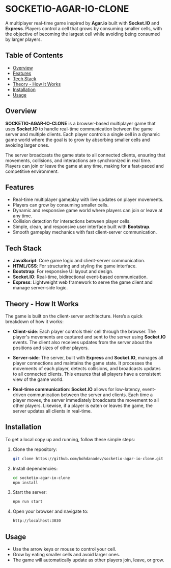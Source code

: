 # SOCKETIO-AGAR-IO-CLONE

A multiplayer real-time game inspired by **Agar.io** built with **Socket.IO** and **Express**. Players control a cell that grows by consuming smaller cells, with the objective of becoming the largest cell while avoiding being consumed by larger players.

## Table of Contents

- [Overview](#overview)
- [Features](#features)
- [Tech Stack](#tech-stack)
- [Theory - How It Works](#theory---how-it-works)
- [Installation](#installation)
- [Usage](#usage)

## Overview

**SOCKETIO-AGAR-IO-CLONE** is a browser-based multiplayer game that uses **Socket.IO** to handle real-time communication between the game server and multiple clients. Each player controls a single cell in a dynamic game world where the goal is to grow by absorbing smaller cells and avoiding larger ones.

The server broadcasts the game state to all connected clients, ensuring that movements, collisions, and interactions are synchronized in real time. Players can join or leave the game at any time, making for a fast-paced and competitive environment.

## Features

- Real-time multiplayer gameplay with live updates on player movements.
- Players can grow by consuming smaller cells.
- Dynamic and responsive game world where players can join or leave at any time.
- Collision detection for interactions between player cells.
- Simple, clean, and responsive user interface built with **Bootstrap**.
- Smooth gameplay mechanics with fast client-server communication.

## Tech Stack

- **JavaScript**: Core game logic and client-server communication.
- **HTML/CSS**: For structuring and styling the game interface.
- **Bootstrap**: For responsive UI layout and design.
- **Socket.IO**: Real-time, bidirectional event-based communication.
- **Express**: Lightweight web framework to serve the game client and manage server-side logic.

## Theory - How It Works

The game is built on the client-server architecture. Here’s a quick breakdown of how it works:

- **Client-side**: Each player controls their cell through the browser. The player's movements are captured and sent to the server using **Socket.IO** events. The client also receives updates from the server about the positions and sizes of other players.
- **Server-side**: The server, built with **Express** and **Socket.IO**, manages all player connections and maintains the game state. It processes the movements of each player, detects collisions, and broadcasts updates to all connected clients. This ensures that all players have a consistent view of the game world.

- **Real-time communication**: **Socket.IO** allows for low-latency, event-driven communication between the server and clients. Each time a player moves, the server immediately broadcasts the movement to all other players. Likewise, if a player is eaten or leaves the game, the server updates all clients in real-time.

## Installation

To get a local copy up and running, follow these simple steps:

1. Clone the repository:

   ```bash
   git clone https://github.com/bohdanadev/socketio-agar-io-clone.git
   ```

2. Install dependencies:

   ```bash
   cd socketio-agar-io-clone
   npm install
   ```

3. Start the server:

   ```bash
   npm run start
   ```

4. Open your browser and navigate to:
   ```bash
   http://localhost:3030
   ```

## Usage

- Use the arrow keys or mouse to control your cell.
- Grow by eating smaller cells and avoid larger ones.
- The game will automatically update as other players join, leave, or grow.
